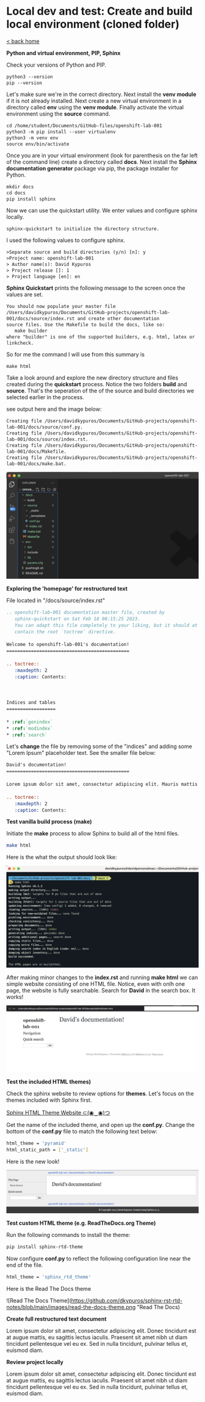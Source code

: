 # Local dev and test: Create and build local environment (cloned folder)

[< back home](README.md)

**Python and virtual environment, PIP, Sphinx**

Check your versions of Python and PIP. 
```
python3 --version
pip --version
```

Let's make sure we're in the correct directory. Next install the **venv module** if it is not already installed. Next create a new virtual environment in a directory called **env** using the **venv module**. Finally activate the virtual environment using the **source** command.
```
cd /home/student/Documents/GitHub-files/openshift-lab-001
python3 -m pip install --user virtualenv
python3 -m venv env
source env/bin/activate
```

Once you are in your virtual environment (look for parenthesis on the far left of the command line) create a directory called **docs**. Next install the **Sphinx documentation generator** package via pip, the package installer for Python.
```
mkdir docs
cd docs
pip install sphinx
```

Now we can use the quickstart utility. We enter values and configure sphinx locally. 

```
sphinx-quickstart to initialize the directory structure.
```
I used the following values to configure sphinx.
```
>Separate source and build directories (y/n) [n]: y
>Project name: openshift-lab-001
> Author name(s): David Kypuros
> Project release []: 1
> Project language [en]: en
```
**Sphinx Quickstart** prints the following message to the screen once the values are set.
```
You should now populate your master file /Users/davidkypuros/Documents/GitHub-projects/openshift-lab-001/docs/source/index.rst and create other documentation
source files. Use the Makefile to build the docs, like so:
   make builder
where "builder" is one of the supported builders, e.g. html, latex or linkcheck.
```

So for me the command I will use from this summary is
```
make html
```
Take a look around and explore the new directory structure and files created during the **quickstart** process. Notice the two folders **build** and **source**. That's the seperation of the of the source and build directories we selected earlier in the process.

see output here and the image below:
```
Creating file /Users/davidkypuros/Documents/GitHub-projects/openshift-lab-001/docs/source/conf.py.
Creating file /Users/davidkypuros/Documents/GitHub-projects/openshift-lab-001/docs/source/index.rst.
Creating file /Users/davidkypuros/Documents/GitHub-projects/openshift-lab-001/docs/Makefile.
Creating file /Users/davidkypuros/Documents/GitHub-projects/openshift-lab-001/docs/make.bat.
```

![Directory Structure](https://github.com/dkypuros/sphinx-rst-rtd-notes/blob/main/images/new-sphinx-directory-structure.png "Structure")

**Exploring the 'homepage' for restructured text**

File located in "/docs/source/index.rst"

```rst
.. openshift-lab-001 documentation master file, created by
   sphinx-quickstart on Sat Feb 18 08:15:25 2023.
   You can adapt this file completely to your liking, but it should at least
   contain the root `toctree` directive.

Welcome to openshift-lab-001's documentation!
=============================================

.. toctree::
   :maxdepth: 2
   :caption: Contents:



Indices and tables
==================

* :ref:`genindex`
* :ref:`modindex`
* :ref:`search`

```

Let's **change** the file by removing some of the "indices" and adding some "Lorem Ipsum" placeholder text. See the smaller file below:

```rst
David's documentation!
=============================================

Lorem ipsum dolor sit amet, consectetur adipiscing elit. Mauris mattis tempus ex, eget posuere orci fringilla ac. Vivamus sagittis eget diam sit amet varius. Cras ligula odio, aliquam consectetur tellus ac, porttitor porttitor massa. Proin mi risus, facilisis ut varius eget, aliquet a lacus. Vestibulum et augue justo. Pellentesque a lorem ex. Nulla facilisis, nisl eu vehicula semper, ex mi aliquet est, in rutrum dolor ex et dolor.

.. toctree::
   :maxdepth: 2
   :caption: Contents:
```

**Test vanilla build process (make)**

Initiate the **make** process to allow Sphinx to build all of the html files.

```bash
make html
```
Here is the what the output should look like:

![Make](https://github.com/dkypuros/sphinx-rst-rtd-notes/blob/main/images/make.png "Make HTML command")

After making minor changes to the **index.rst** and running **make html** we can simple website consisting of one HTML file. Notice, even with onlh one page, the website is fully searchable. Search for **David** in the search box. It works!

![HTML](https://github.com/dkypuros/sphinx-rst-rtd-notes/blob/main/images/first-html.png "Simple HTML page")

**Test the included HTML themes)**

Check the sphinx website to review options for **themes**. Let's focus on the themes included with Sphinx first.

[Sphinx HTML Theme Website ⊂(◉‿◉)つ ](https://www.sphinx-doc.org/en/master/usage/theming.html)

Get the name of the included theme, and open up the **conf.py**. Change the bottom of the **conf.py** file to match the following text below:

```bash
html_theme = 'pyramid'
html_static_path = ['_static']
```
Here is the new look!

![Here is the look of the new theme](https://github.com/dkypuros/sphinx-rst-rtd-notes/blob/main/images/new-theme.png "New Look")

**Test custom HTML theme (e.g. ReadTheDocs.org Theme)**

Run the following commands to install the theme:

```bash
pip install sphinx-rtd-theme
```
Now configure **conf.py** to reflect the following configuration line near the end of the file.

```bash
html_theme = 'sphinx_rtd_theme'
```

Here is the Read The Docs theme

![Read The Docs Theme](https://github.com/dkypuros/sphinx-rst-rtd-notes/blob/main/images/read-the-docs-theme.png "Read The Docs)

**Create full restructured text document**

Lorem ipsum dolor sit amet, consectetur adipiscing elit. Donec tincidunt est at augue mattis, eu sagittis lectus iaculis. Praesent sit amet nibh ut diam tincidunt pellentesque vel eu ex. Sed in nulla tincidunt, pulvinar tellus et, euismod diam. 

**Review project locally**

Lorem ipsum dolor sit amet, consectetur adipiscing elit. Donec tincidunt est at augue mattis, eu sagittis lectus iaculis. Praesent sit amet nibh ut diam tincidunt pellentesque vel eu ex. Sed in nulla tincidunt, pulvinar tellus et, euismod diam. 

